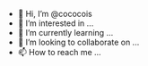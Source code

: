 - 👋 Hi, I’m @cococois
- 👀 I’m interested in ...
- 🌱 I’m currently learning ...
- 💞️ I’m looking to collaborate on ...
- 📫 How to reach me ...

<!---
cococois/cococois is a ✨ special ✨ repository because its `README.md` (this file) appears on your GitHub profile.
You can click the Preview link to take a look at your changes.
--->
